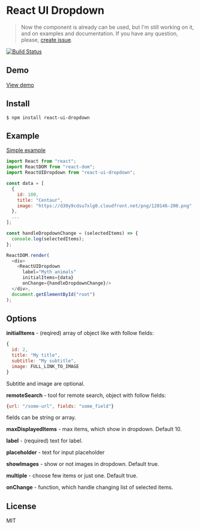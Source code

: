 # React UI Dropdown

> Now the component is already can be used, but I'm still working on it, and on examples and documentation.
> If you have any question, please, [create issue](https://github.com/Zmoki/react-ui-dropdown/issues).

[![Build Status](https://travis-ci.org/Zmoki/react-ui-dropdown.svg)](https://travis-ci.org/Zmoki/react-ui-dropdown)

## Demo
[View demo](https://react-ui-dropdown.herokuapp.com/)

## Install
```
$ npm install react-ui-dropdown
```

## Example
[Simple example](/examples/simple)
```js
import React from "react";
import ReactDOM from "react-dom";
import ReactUIDropdown from "react-ui-dropdown";

const data = [
  {
    id: 100,
    title: "Centaur",
    image: "https://d30y9cdsu7xlg0.cloudfront.net/png/120146-200.png"
  },
  ...
];

const handleDropdownChange = (selectedItems) => {
  console.log(selectedItems);
};

ReactDOM.render(
  <div>
    <ReactUIDropdown
      label="Myth animals"
      initialItems={data}
      onChange={handleDropdownChange}/>
  </div>,
  document.getElementById("root")
);
```

## Options

**initialItems** - (reqired) array of object like with follow fields:
````js
{
  id: 2,
  title: "My title",
  subtitle: "My subtitle",
  image: FULL_LINK_TO_IMAGE
}
````
Subtitle and image are optional.


**remoteSearch** - tool for remote search, object with follow fields:
````js
{url: "/some-url", fields: "some_field"}
````
fields can be string or array.

**maxDisplayedItems** - max items, which show in dropdown. Default 10.

**label** - (required) text for label.

**placeholder** - text for input placeholder

**showImages** - show or not images in dropdown. Default true.

**multiple** - choose few items or just one. Default true.

**onChange** - function, which handle changing list of selected items.

## License
MIT
